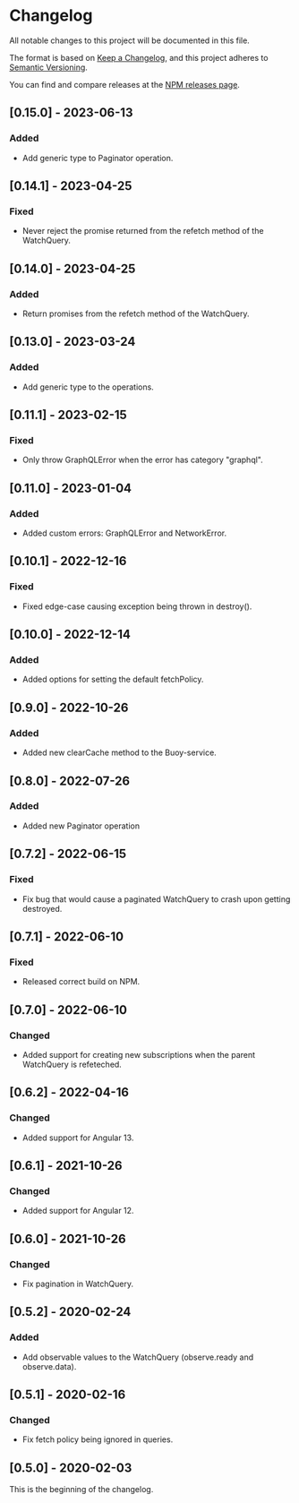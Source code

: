 # Changelog

All notable changes to this project will be documented in this file.

The format is based on [Keep a Changelog](https://keepachangelog.com/en/1.0.0/),
and this project adheres to [Semantic Versioning](https://semver.org/spec/v2.0.0.html).

You can find and compare releases at the [NPM releases page](https://www.npmjs.com/package/@buoy/client?activeTab=versions).

## [0.15.0] - 2023-06-13

### Added
- Add generic type to Paginator operation.

## [0.14.1] - 2023-04-25

### Fixed
- Never reject the promise returned from the refetch method of the WatchQuery.

## [0.14.0] - 2023-04-25

### Added
- Return promises from the refetch method of the WatchQuery.

## [0.13.0] - 2023-03-24

### Added
- Add generic type to the operations.

## [0.11.1] - 2023-02-15

### Fixed
- Only throw GraphQLError when the error has category "graphql".

## [0.11.0] - 2023-01-04

### Added
- Added custom errors: GraphQLError and NetworkError.

## [0.10.1] - 2022-12-16

### Fixed
- Fixed edge-case causing exception being thrown in destroy().

## [0.10.0] - 2022-12-14

### Added
- Added options for setting the default fetchPolicy.

## [0.9.0] - 2022-10-26

### Added
- Added new clearCache method to the Buoy-service.

## [0.8.0] - 2022-07-26

### Added
- Added new Paginator operation

## [0.7.2] - 2022-06-15

### Fixed
- Fix bug that would cause a paginated WatchQuery to crash upon getting destroyed.

## [0.7.1] - 2022-06-10

### Fixed
- Released correct build on NPM.

## [0.7.0] - 2022-06-10

### Changed
- Added support for creating new subscriptions when the parent WatchQuery is refeteched.

## [0.6.2] - 2022-04-16

### Changed
- Added support for Angular 13.

## [0.6.1] - 2021-10-26

### Changed
- Added support for Angular 12.

## [0.6.0] - 2021-10-26

### Changed
- Fix pagination in WatchQuery.

## [0.5.2] - 2020-02-24

### Added
- Add observable values to the WatchQuery (observe.ready and observe.data).

## [0.5.1] - 2020-02-16

### Changed
- Fix fetch policy being ignored in queries.

## [0.5.0] - 2020-02-03

This is the beginning of the changelog.

